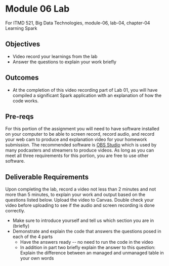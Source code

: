 # Module 06 Lab

For ITMD 521, Big Data Technologies, module-06, lab-04, chapter-04 Learning Spark

## Objectives

* Video record your learnings from the lab
* Answer the questions to explain your work briefly

## Outcomes

* At the completion of this video recording part of Lab 01, you will have compiled a significant Spark application with an explanation of how the code works. 

## Pre-reqs

For this portion of the assignment you will need to have software installed on your computer to be able to screen record, record audio, and record your web cam to produce and explanation video for your homework submission. The recommended software is [OBS Studio](https://obsproject.com/download "webpage for OBS Project") which is used by many podcasters and streamers to produce videos. As long as you can meet all three requirements for this portion, you are free to use other software.

## Deliverable Requirements

Upon completing the lab, record a video not less than 2 minutes and not more than 5 minutes, to explain your work and output based on the questions listed below. Upload the video to Canvas. Double check your video before uploading to see if the audio and screen recording is done correctly.

* Make sure to introduce yourself and tell us which section you are in (briefly)
* Demonstrate and explain the code that answers the questions posed in each of the 4 parts
  * Have the answers ready -- no need to run the code in the video
  * In addition in part two briefly explain the answer to this question: Explain the difference between an managed and unmanaged table in your own words




